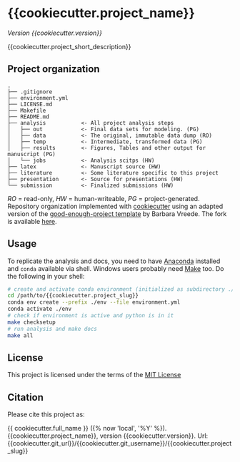 # {{cookiecutter.project_name}}

_Version {{cookiecutter.version}}_

{{cookiecutter.project_short_description}}


## Project organization

```
.
├── .gitignore
├── environment.yml
├── LICENSE.md
├── Makefile
├── README.md
├── analysis           <- All project analysis steps
│   ├── out		       <- Final data sets for modeling. (PG)
│   ├── data           <- The original, immutable data dump (RO)
│   ├── temp           <- Intermediate, transformed data (PG)
│   ├── results        <- Figures, Tables and other output for manuscript (PG)
│	└── jobs		   <- Analysis scitps (HW)
├── latex              <- Manuscript source (HW)
├── literature		   <- Some literature specific to this project
├── presentation	   <- Source for presentations (HW)
└── submission		   <- Finalized submissions (HW)

```
*RO* = read-only, *HW* = human-writeable, *PG* = project-generated. Repository organization implemented with [cookiecutter](https://github.com/cookiecutter/cookiecutter) using an adapted version of the [good-enough-project template](https://github.com/bvreede/good-enough-project) by Barbara Vreede. The fork is available [here](https://github.com/maximilian-sprengholz/good-enough-project).

## Usage

To replicate the analysis and docs, you need to have [Anaconda](https://www.anaconda.com/products/individual) installed and `conda` available via shell. Windows users probably need [Make](https://www.gnu.org/software/make/) too. Do the following in your shell:

```bash
# create and activate conda environment (initialized as subdirectory ./env)
cd /path/to/{{cookiecutter.project_slug}}
conda env create --prefix ./env --file environment.yml
conda activate ./env
# check if environment is active and python is in it
make checksetup
# run analysis and make docs
make all
```

## License

This project is licensed under the terms of the [MIT License](/LICENSE.md)

## Citation

Please cite this project as:

{{ cookiecutter.full_name }} ({% now 'local', '%Y' %}). {{cookiecutter.project_name}}, version {{cookiecutter.version}}. Url: {{cookiecutter.git_url}}/{{cookiecutter.git_username}}/{{cookiecutter.project_slug}}
